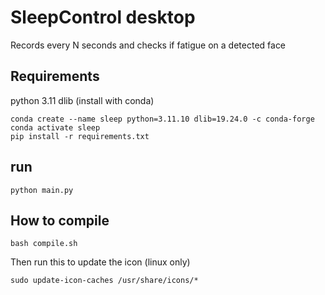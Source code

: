 # SleepControl desktop

Records every N seconds and checks if fatigue on a detected face

## Requirements
python 3.11
dlib (install with conda)

```
conda create --name sleep python=3.11.10 dlib=19.24.0 -c conda-forge 
conda activate sleep
pip install -r requirements.txt
```

## run
```
python main.py
```

## How to compile
```
bash compile.sh
```

Then run this to update the icon (linux only)
```
sudo update-icon-caches /usr/share/icons/*
```